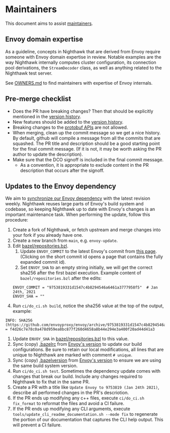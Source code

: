 # Maintainers

This document aims to assist [maintainers](OWNERS.md).

## Envoy domain expertise

As a guideline, concepts in Nighthawk that are derived from Envoy require
someone with Envoy domain expertise in review. Notable examples are the way
Nighthawk internally computes cluster configuration, its connection pool
derivations, the `StreamDecoder` class, as well as anything related to the
Nighthawk test server.

See [OWNERS.md](OWNERS.md) to find maintainers with expertise of Envoy
internals.

## Pre-merge checklist

- Does the PR have breaking changes? Then that should be explicitly mentioned in
  the [version history](docs/root/version_history.md).
- New features should be added to the
  [version history](docs/root/version_history.md).
- Breaking changes to the [protobuf APIs](api/) are not allowed.
- When merging, clean up the commit message so we get a nice history. By
  default, github will compile a message from all the commits that are squashed.
  The PR title and description should be a good starting point for the final
  commit message. (If it is not, it may be worth asking the PR author to update
  the description).
- Make sure that the DCO signoff is included in the final commit message.
  - As a convention, it is appropriate to exclude content in the PR description
    that occurs after the signoff.

## Updates to the Envoy dependency

We aim to
[synchronize our Envoy dependency](https://github.com/envoyproxy/nighthawk/pulls?utf8=%E2%9C%93&q=is%3Apr+is%3Aclosed+%22update+envoy%22+)
with the latest revision weekly. Nighthawk reuses large parts of Envoy's build
system and codebase, so keeping Nighthawk up to date with Envoy's changes is an
important maintenance task. When performing the update, follow this procedure:

1. Create a fork of Nighthawk, or fetch upstream and merge changes into your
   fork if you already have one.
1. Create a new branch from `main`, e.g. `envoy-update`.
1. Edit [bazel/repositories.bzl](bazel/repositories.bzl).
   1. Update `ENVOY_COMMIT` to the latest Envoy's commit from 
      [this page](https://github.com/envoyproxy/envoy/commits/main). (Clicking on the
      short commit id opens a page that contains the fully expanded commit id).
   1. Set `ENVOY_SHA` to an empty string initially, we will get the correct
      sha256 after the first bazel execution.
   Example content of `bazel/repositories.bzl` after the edits:
   ```
   ENVOY_COMMIT = "9753819331d1547c4b8294546a6461a3777958f5"  # Jan 24th, 2021
   ENVOY_SHA = ""
   ```
  1. Run `ci/do_ci.sh build`, notice the sha256 value at the top of the output,
     example:
  ```
  INFO: SHA256 (https://github.com/envoyproxy/envoy/archive/9753819331d1547c4b8294546a6461a3777958f5.tar.gz) = f4d26c7e78c0a478d959ea8bc877f260d4658a8b44e294e3a400f20ad44d41a3
  ```
  1. Update `ENVOY_SHA` in [bazel/repositories.bzl](bazel/repositories.bzl) to
     this value.
1. Sync (copy) [.bazelrc](.bazelrc) from
   [Envoy's version](https://github.com/envoyproxy/envoy/blob/main/.bazelrc) to
   update our build configurations. Be sure to retain our local modifications,
   all lines that are unique to Nighthawk are marked with comment `# unique`.
1. Sync (copy) [.bazelversion](.bazelversion) from
   [Envoy's version](https://github.com/envoyproxy/envoy/blob/main/.bazelversion)
   to ensure we are using the same build system version.
1. Run `ci/do_ci.sh test`. Sometimes the dependency update comes with changes
   that break our build. Include any changes required to Nighthawk to fix that
   in the same PR.
1. Create a PR with a title like `Update Envoy to 9753819 (Jan 24th 2021)`,
   describe all performed changes in the PR's descriotion.
1. If the PR ends up modifying any c++ files, execute `ci/do_ci.sh fix_format`
   to reformat the files and avoid a CI failure.
1. If the PR ends up modifying any CLI arguments, execute
   `tools/update_cli_readme_documentation.sh --mode fix` to regenerate the
   portion of our documentation that captures the CLI help output. This will
   prevent a CI failure.
